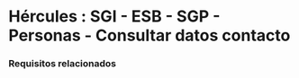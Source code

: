 # Hércules : SGI \- ESB \- SGP \- Personas \- Consultar datos contacto



### Requisitos relacionados



  





